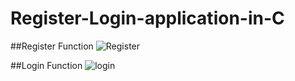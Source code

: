 # Register-Login-application-in-C
##Register Function
![Register](https://github.com/user-attachments/assets/669efc70-51ac-4356-94b7-cd6ee5552334)

##Login Function
![login](https://github.com/user-attachments/assets/75199c26-1c35-444d-99b4-ff9fd6c60e2b)
